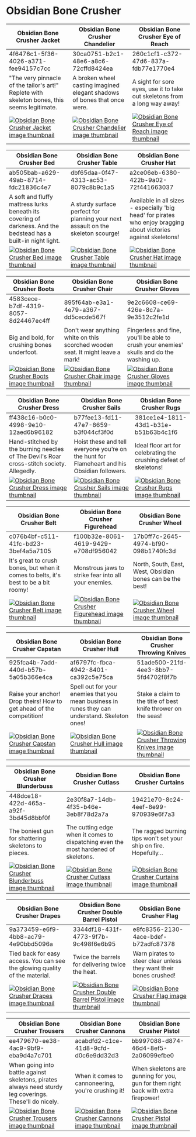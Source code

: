 # Obsidian Bone Crusher

| Obsidian Bone Crusher Jacket | Obsidian Bone Crusher Chandelier | Obsidian Bone Crusher Eye of Reach |
| ---------------------------- | -------------------------------- | ---------------------------------- |
| 4f6476c1-5f36-4026-a371-fee94157c7cc | 30ca0751-b2c1-48e6-a8c6-72cffd8424ea | 260c1cf1-c372-47d6-837a-fdb77e1770e4 |
| "The very pinnacle of the tailor's art!" Replete with skeleton bones, this seems legitimate. | A broken wheel casting imagined elegant shadows of bones that once were. | A sight for sore eyes, use it to take out skeletons from a long way away! |
| [![Obsidian Bone Crusher Jacket image thumbnail](https://seaofthieves.wiki.gg/images/6/65/Obsidian_Bone_Crusher_Jacket.png)](https://seaofthieves.wiki.gg/wiki/Obsidian_Bone_Crusher_Jacket) | [![Obsidian Bone Crusher Chandelier image thumbnail](https://seaofthieves.wiki.gg/images/7/70/Obsidian_Bone_Crusher_Chandelier.png)](https://seaofthieves.wiki.gg/wiki/Obsidian_Bone_Crusher_Chandelier) | [![Obsidian Bone Crusher Eye of Reach image thumbnail](https://seaofthieves.wiki.gg/images/f/f6/Obsidian_Bone_Crusher_Eye_of_Reach.png)](https://seaofthieves.wiki.gg/wiki/Obsidian_Bone_Crusher_Eye_of_Reach) |

| Obsidian Bone Crusher Bed | Obsidian Bone Crusher Table | Obsidian Bone Crusher Hat |
| ------------------------- | --------------------------- | ------------------------- |
| ab505bab-a629-49ab-8714-fdc21836c4e7 | dbf65daa-0f47-4313-ac53-8079c8b9c1a5 | a2ce06eb-6380-422b-9a02-72f441663037 |
| A soft and fluffy mattress lurks beneath its covering of darkness. And the bedstead has a built-in night light. | A sturdy surface perfect for planning your next assault on the skeleton scourge! | Available in all sizes - especially 'big head' for pirates who enjoy bragging about victories against skeletons! |
| [![Obsidian Bone Crusher Bed image thumbnail](https://seaofthieves.wiki.gg/images/4/4e/Obsidian_Bone_Crusher_Bed.png)](https://seaofthieves.wiki.gg/wiki/Obsidian_Bone_Crusher_Bed) | [![Obsidian Bone Crusher Table image thumbnail](https://seaofthieves.wiki.gg/images/f/f0/Obsidian_Bone_Crusher_Table.png)](https://seaofthieves.wiki.gg/wiki/Obsidian_Bone_Crusher_Table) | [![Obsidian Bone Crusher Hat image thumbnail](https://seaofthieves.wiki.gg/images/6/6a/Obsidian_Bone_Crusher_Hat.png)](https://seaofthieves.wiki.gg/wiki/Obsidian_Bone_Crusher_Hat) |

| Obsidian Bone Crusher Boots | Obsidian Bone Crusher Chair | Obsidian Bone Crusher Gloves |
| --------------------------- | --------------------------- | ---------------------------- |
| 4583cece-b7df-4319-8057-8d24467ec4ff | 895f64ab-e3a1-4e79-a367-dd5cecde567f | 9e2c6608-ce69-426e-8c7a-9e3512c2fe1d |
| Big and bold, for crushing bones underfoot. | Don't wear anything white on this scorched wooden seat. It might leave a mark! | Fingerless and fine, you'll be able to crush your enemies' skulls and do the washing up. |
| [![Obsidian Bone Crusher Boots image thumbnail](https://seaofthieves.wiki.gg/images/7/70/Obsidian_Bone_Crusher_Boots.png)](https://seaofthieves.wiki.gg/wiki/Obsidian_Bone_Crusher_Boots) | [![Obsidian Bone Crusher Chair image thumbnail](https://seaofthieves.wiki.gg/images/e/ec/Obsidian_Bone_Crusher_Chair.png)](https://seaofthieves.wiki.gg/wiki/Obsidian_Bone_Crusher_Chair) | [![Obsidian Bone Crusher Gloves image thumbnail](https://seaofthieves.wiki.gg/images/4/43/Obsidian_Bone_Crusher_Gloves.png)](https://seaofthieves.wiki.gg/wiki/Obsidian_Bone_Crusher_Gloves) |

| Obsidian Bone Crusher Dress | Obsidian Bone Crusher Sails | Obsidian Bone Crusher Rugs |
| --------------------------- | --------------------------- | -------------------------- |
| ff438c16-b0c0-4998-9e10-12aed6b96182 | b77fee13-fd11-47e7-8659-b3f044cf3f0d | 381ce1e4-1811-43d1-b31e-b51b63b4c1f6 |
| Hand-stitched by the burning needles of The Devil's Roar cross-stitch society. Allegedly. | Hoist these and tell everyone you’re on the hunt for Flameheart and his Obsidian followers. | Ideal floor art for celebrating the crushing defeat of skeletons! |
| [![Obsidian Bone Crusher Dress image thumbnail](https://seaofthieves.wiki.gg/images/d/d7/Obsidian_Bone_Crusher_Dress.png)](https://seaofthieves.wiki.gg/wiki/Obsidian_Bone_Crusher_Dress) | [![Obsidian Bone Crusher Sails image thumbnail](https://seaofthieves.wiki.gg/images/f/f1/Obsidian_Bone_Crusher_Sails.png)](https://seaofthieves.wiki.gg/wiki/Obsidian_Bone_Crusher_Sails) | [![Obsidian Bone Crusher Rugs image thumbnail](https://seaofthieves.wiki.gg/images/b/b9/Obsidian_Bone_Crusher_Rugs.png)](https://seaofthieves.wiki.gg/wiki/Obsidian_Bone_Crusher_Rugs) |

| Obsidian Bone Crusher Belt | Obsidian Bone Crusher Figurehead | Obsidian Bone Crusher Wheel |
| -------------------------- | -------------------------------- | --------------------------- |
| c076b4bf-c511-41fc-bd23-3bef4a5a7105 | f100b32e-8061-4619-9429-e708df956042 | 17b0ff7c-2645-4974-bf90-098b1740fc3d |
| It's great to crush bones, but when it comes to belts, it's best to be a bit roomy! | Monstrous jaws to strike fear into all your enemies. | North, South, East, West, Obsidian bones can be the best! |
| [![Obsidian Bone Crusher Belt image thumbnail](https://seaofthieves.wiki.gg/images/d/dc/Obsidian_Bone_Crusher_Belt.png)](https://seaofthieves.wiki.gg/wiki/Obsidian_Bone_Crusher_Belt) | [![Obsidian Bone Crusher Figurehead image thumbnail](https://seaofthieves.wiki.gg/images/0/09/Obsidian_Bone_Crusher_Figurehead.png)](https://seaofthieves.wiki.gg/wiki/Obsidian_Bone_Crusher_Figurehead) | [![Obsidian Bone Crusher Wheel image thumbnail](https://seaofthieves.wiki.gg/images/7/7f/Obsidian_Bone_Crusher_Wheel.png)](https://seaofthieves.wiki.gg/wiki/Obsidian_Bone_Crusher_Wheel) |

| Obsidian Bone Crusher Capstan | Obsidian Bone Crusher Hull | Obsidian Bone Crusher Throwing Knives |
| ----------------------------- | -------------------------- | ------------------------------------- |
| 925fca4b-7add-440d-b57b-5a05b366e4ca | af6797fc-fbca-4942-8401-ca392c5e75ca | 51ade500-21fd-4ee3-8bb7-5fd4702f8f7b |
| Raise your anchor! Drop theirs! How to get ahead of the competition! | Spell out for your enemies that you mean business in runes they can understand. Skeleton ones! | Stake a claim to the title of best knife thrower on the seas! |
| [![Obsidian Bone Crusher Capstan image thumbnail](https://seaofthieves.wiki.gg/images/1/18/Obsidian_Bone_Crusher_Capstan.png)](https://seaofthieves.wiki.gg/wiki/Obsidian_Bone_Crusher_Capstan) | [![Obsidian Bone Crusher Hull image thumbnail](https://seaofthieves.wiki.gg/images/3/3a/Obsidian_Bone_Crusher_Hull.png)](https://seaofthieves.wiki.gg/wiki/Obsidian_Bone_Crusher_Hull) | [![Obsidian Bone Crusher Throwing Knives image thumbnail](https://seaofthieves.wiki.gg/images/4/4b/Obsidian_Bone_Crusher_Throwing_Knives.png)](https://seaofthieves.wiki.gg/wiki/Obsidian_Bone_Crusher_Throwing_Knives) |

| Obsidian Bone Crusher Blunderbuss | Obsidian Bone Crusher Cutlass | Obsidian Bone Crusher Curtains |
| --------------------------------- | ----------------------------- | ------------------------------ |
| 448dce18-422d-465a-a92f-3bd45d8bbf0f | 2e30f8a7-14db-4f35-b46e-3eb8f78d2a7a | 19421e70-8c24-4eef-8e99-970939e6f7a3 |
| The boniest gun for shattering skeletons to pieces. | The cutting edge when it comes to dispatching even the most hardened of skeletons. | The ragged burning tips won't set your ship on fire. Hopefully… |
| [![Obsidian Bone Crusher Blunderbuss image thumbnail](https://seaofthieves.wiki.gg/images/7/7c/Obsidian_Bone_Crusher_Blunderbuss.png)](https://seaofthieves.wiki.gg/wiki/Obsidian_Bone_Crusher_Blunderbuss) | [![Obsidian Bone Crusher Cutlass image thumbnail](https://seaofthieves.wiki.gg/images/c/cc/Obsidian_Bone_Crusher_Cutlass.png)](https://seaofthieves.wiki.gg/wiki/Obsidian_Bone_Crusher_Cutlass) | [![Obsidian Bone Crusher Curtains image thumbnail](https://seaofthieves.wiki.gg/images/c/ca/Obsidian_Bone_Crusher_Curtains.png)](https://seaofthieves.wiki.gg/wiki/Obsidian_Bone_Crusher_Curtains) |

| Obsidian Bone Crusher Drapes | Obsidian Bone Crusher Double Barrel Pistol | Obsidian Bone Crusher Flag |
| ---------------------------- | ------------------------------------------ | -------------------------- |
| 9a373459-e6f9-4bb8-ac79-4e90bbd5096a | 3344df18-431f-4773-9f7b-9c498f6e6b95 | e8fc8356-2130-4ace-bdef-b72adfc87378 |
| Tied back for easy access. You can see the glowing quality of the material. | Twice the barrels for delivering twice the heat. | Warn pirates to steer clear unless they want their bones crushed! |
| [![Obsidian Bone Crusher Drapes image thumbnail](https://seaofthieves.wiki.gg/images/3/38/Obsidian_Bone_Crusher_Drapes.png)](https://seaofthieves.wiki.gg/wiki/Obsidian_Bone_Crusher_Drapes) | [![Obsidian Bone Crusher Double Barrel Pistol image thumbnail](https://seaofthieves.wiki.gg/images/7/7a/Obsidian_Bone_Crusher_Double_Barrel_Pistol.png)](https://seaofthieves.wiki.gg/wiki/Obsidian_Bone_Crusher_Double_Barrel_Pistol) | [![Obsidian Bone Crusher Flag image thumbnail](https://seaofthieves.wiki.gg/images/d/d4/Obsidian_Bone_Crusher_Flag.png)](https://seaofthieves.wiki.gg/wiki/Obsidian_Bone_Crusher_Flag) |

| Obsidian Bone Crusher Trousers | Obsidian Bone Crusher Cannons | Obsidian Bone Crusher Pistol |
| ------------------------------ | ----------------------------- | ---------------------------- |
| ee479670-ee38-4ac9-9bf9-eba9d4a7c701 | acabdfd2-c1ce-41d8-9cfd-d0c6e9dd32d3 | bb997088-d874-46d4-8ef5-2a06099efbe0 |
| When going into battle against skeletons, pirates always need sturdy leg coverings. These'll do nicely. | When it comes to cannoneering, you're crushing it! | When skeletons are gunning for you, gun for them right back with extra firepower! |
| [![Obsidian Bone Crusher Trousers image thumbnail](https://seaofthieves.wiki.gg/images/e/e6/Obsidian_Bone_Crusher_Trousers.png)](https://seaofthieves.wiki.gg/wiki/Obsidian_Bone_Crusher_Trousers) | [![Obsidian Bone Crusher Cannons image thumbnail](https://seaofthieves.wiki.gg/images/6/65/Obsidian_Bone_Crusher_Cannons.png)](https://seaofthieves.wiki.gg/wiki/Obsidian_Bone_Crusher_Cannons) | [![Obsidian Bone Crusher Pistol image thumbnail](https://seaofthieves.wiki.gg/images/4/4d/Obsidian_Bone_Crusher_Pistol.png)](https://seaofthieves.wiki.gg/wiki/Obsidian_Bone_Crusher_Pistol) |
